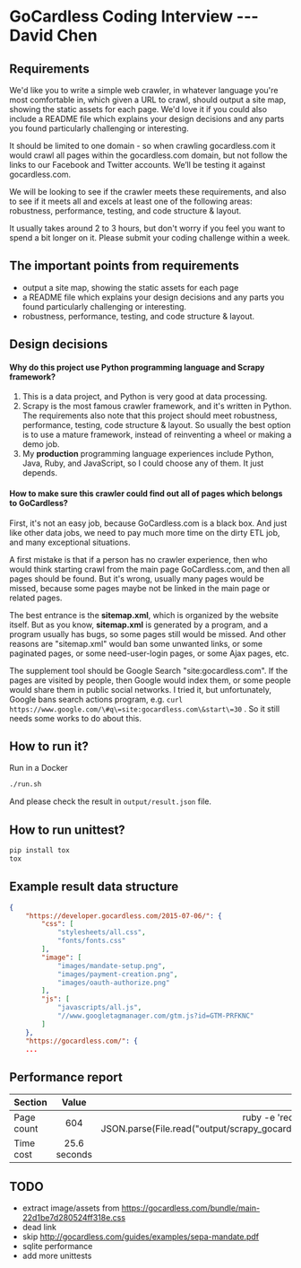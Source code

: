 GoCardless Coding Interview --- David Chen
==================================


Requirements
----------------------------------
We'd like you to write a simple web crawler, in whatever language you're most comfortable in, which given a URL to crawl, should output a site map, showing the static assets for each page. We'd love it if you could also include a README file which explains your design decisions and any parts you found particularly challenging or interesting.

It should be limited to one domain - so when crawling gocardless.com it would crawl all pages within the gocardless.com domain, but not follow the links to our Facebook and Twitter accounts. We’ll be testing it against gocardless.com.

We will be looking to see if the crawler meets these requirements, and also to see if it meets all and excels at least one of the following areas: robustness, performance, testing, and code structure & layout.


It usually takes around 2 to 3 hours, but don't worry if you feel you want to spend a bit longer on it. Please submit your coding challenge within a week.


The important points from requirements
----------------------------------
* output a site map, showing the static assets for each page
* a README file which explains your design decisions and any parts you found particularly challenging or interesting.
* robustness, performance, testing, and code structure & layout.


Design decisions
----------------------------------
#### Why do this project use Python programming language and Scrapy framework?
1. This is a data project, and Python is very good at data processing.
2. Scrapy is the most famous crawler framework, and it's written in
   Python. The requirements also note that this project should meet
   robustness, performance, testing, code structure & layout. So usually
   the best option is to use a mature framework, instead of reinventing a
   wheel or making a demo job.
3. My **production** programming language experiences include Python, Java,
   Ruby, and JavaScript, so I could choose any of them. It just depends.

#### How to make sure this crawler could find out all of pages which belongs to GoCardless?
First, it's not an easy job, because GoCardless.com is a black box. And just like
other data jobs, we need to pay much more time on the dirty ETL job, and
many exceptional situations.

A first mistake is that if a person has no crawler experience, then who would think
starting crawl from the main page GoCardless.com, and then all pages should
be found. But it's wrong, usually many pages would be missed, because
some pages maybe not be linked in the main page or related pages.

The best entrance is the **sitemap.xml**, which is organized by the website itself.
But as you know, **sitemap.xml** is generated by a program, and a
program usually has bugs, so some pages still would be missed. And other
reasons are "sitemap.xml" would ban some unwanted links, or some
paginated pages, or some need-user-login pages, or some Ajax pages, etc.

The supplement tool should be Google Search "site:gocardless.com". If
the pages are visited by people, then Google would index them, or some
people would share them in public social networks. I tried it, but unfortunately, Google
bans search actions program, e.g. `curl https://www.google.com/\#q\=site:gocardless.com\&start\=30` .
So it still needs some works to do about this.




How to run it?
----------------------------------
Run in a Docker

```bash
./run.sh
```

And please check the result in `output/result.json` file.


How to run unittest?
----------------------------------
```bash
pip install tox
tox
```


Example result data structure
----------------------------------

```json
{
    "https://developer.gocardless.com/2015-07-06/": {
        "css": [
            "stylesheets/all.css",
            "fonts/fonts.css"
        ],
        "image": [
            "images/mandate-setup.png",
            "images/payment-creation.png",
            "images/oauth-authorize.png"
        ],
        "js": [
            "javascripts/all.js",
            "//www.googletagmanager.com/gtm.js?id=GTM-PRFKNC"
        ]
    },
    "https://gocardless.com/": {
    ...
```


Performance report
----------------------------------
| Section       | Value         | Script                                                                                     |
|---------------|:-------------:|-------------------------------------------------------------------------------------------:|
| Page count    | 604           | ruby -e 'require "json"; puts JSON.parse(File.read("output/scrapy_gocardless.json")).size' |
| Time cost     | 25.6 seconds  | time ./run.sh                                                                              |


TODO
----------------------------------
* extract image/assets from https://gocardless.com/bundle/main-22d1be7d280524ff318e.css
* dead link
* skip http://gocardless.com/guides/examples/sepa-mandate.pdf
* sqlite performance
* add more unittests
